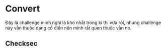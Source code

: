 # Convert

Đây là challenge mình nghĩ là khó nhất trong kì thi vừa rồi, nhưng challenge này vẫn thuộc dạng cổ điển nên mình rất quen thuộc vẫn nó.

## Checksec








